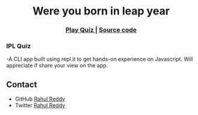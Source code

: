 <h1 align="center">Were you born in leap year</h1>

<div align="center">
  <h3>
    <a href="https://replit.com/@DeRaowl/leapYear?embed=1&output=1">
      Play Quiz
    </a>
    <span> | </span>
    <a href="https://github.com/DeRaowl/leap-year">
      Source code
    </a>  
</div>

### IPL Quiz
-A CLI app built using repl.it to get hands-on experience on Javascript. Will appreciate if share your view on the app.


## Contact

- GitHub [Rahul Reddy](https://github.com/DeRaowl/)
- Twitter [Rahul Reddy](https://twitter.com/DeRaowl)
